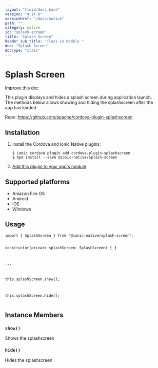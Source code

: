 ```yaml
---
layout: "fluid/docs_base"
version: "4.14.0"
versionHref: "/docs/native"
path: ""
category: native
id: "splash-screen"
title: "Splash Screen"
header_sub_title: "Class in module "
doc: "Splash Screen"
docType: "class"
---
```


<h1 class="api-title">Splash Screen</h1>

<a class="improve-v2-docs" href="http://github.com/ionic-team/ionic-native/edit/master/src/@ionic-native/plugins/splash-screen/index.ts#L1">
  Improve this doc
</a>







<p>This plugin displays and hides a splash screen during application launch. The methods below allows showing and hiding the splashscreen after the app has loaded.</p>


<p>Repo:
  <a href="https://github.com/apache/cordova-plugin-splashscreen">
    https://github.com/apache/cordova-plugin-splashscreen
  </a>
</p>


<h2><a class="anchor" name="installation" href="#installation"></a>Installation</h2>
<ol class="installation">
  <li>Install the Cordova and Ionic Native plugins:<br>
    <pre><code class="nohighlight">$ ionic cordova plugin add cordova-plugin-splashscreen
$ npm install --save @ionic-native/splash-screen
</code></pre>
  </li>
  <li><a href="https://ionicframework.com/docs/native/#Add_Plugins_to_Your_App_Module">Add this plugin to your app's module</a></li>
</ol>



<h2><a class="anchor" name="platforms" href="#platforms"></a>Supported platforms</h2>
<ul>
  <li>Amazon Fire OS</li><li>Android</li><li>iOS</li><li>Windows</li>
</ul>






<h2><a class="anchor" name="usage" href="#usage"></a>Usage</h2>
<pre><code class="lang-typescript">import { SplashScreen } from &#39;@ionic-native/splash-screen&#39;;

constructor(private splashScreen: SplashScreen) { }

...

this.splashScreen.show();

this.splashScreen.hide();
</code></pre>








<h2><a class="anchor" name="instance-members" href="#instance-members"></a>Instance Members</h2>
<h3><a class="anchor" name="show" href="#show"></a><code>show()</code></h3>




Shows the splashscreen



<h3><a class="anchor" name="hide" href="#hide"></a><code>hide()</code></h3>




Hides the splashscreen









